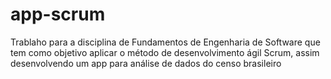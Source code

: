 # app-scrum
Trablaho para a disciplina de Fundamentos de Engenharia de Software que tem como objetivo aplicar o método de desenvolvimento ágil Scrum, assim desenvolvendo um app para análise de dados do censo brasileiro
